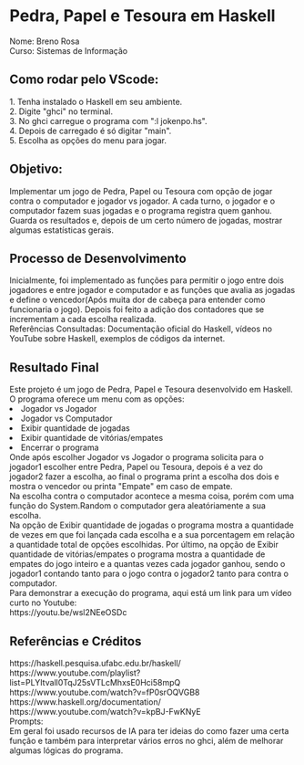 <h1>Pedra, Papel e Tesoura em Haskell</h1>

Nome: Breno Rosa</br>
Curso: Sistemas de Informação</br>

<h2>Como rodar pelo VScode:</h2>
1. Tenha instalado o Haskell em seu ambiente.</br>
2. Digite "ghci" no terminal.</br>
3. No ghci carregue o programa com ":l jokenpo.hs".</br>
4. Depois de carregado é só digitar "main".</br>
5. Escolha as opções do menu para jogar.</br>

<h2>Objetivo:</h2>
Implementar um jogo de Pedra, Papel ou Tesoura com opção de jogar contra o computador e jogador vs jogador. A cada turno, o jogador e o computador fazem suas jogadas e o programa registra quem ganhou. Guarda os resultados e, depois de um certo número de jogadas, mostrar algumas estatísticas gerais.</br>

<h2>Processo de Desenvolvimento</h2>
Inicialmente, foi implementado as funções para permitir o jogo entre dois jogadores e entre jogador e computador e as funções que avalia as jogadas e define o vencedor(Após muita dor de cabeça para entender como funcionaria o jogo). Depois foi feito a adição dos contadores que se incrementam a cada escolha realizada.</br>
Referências Consultadas: Documentação oficial do Haskell, vídeos no YouTube sobre Haskell, exemplos de códigos da internet.</br>

<h2>Resultado Final</h2>
Este projeto é um jogo de Pedra, Papel e Tesoura desenvolvido em Haskell. O programa oferece um menu com as opções:</br>
<li>Jogador vs Jogador</li>
<li>Jogador vs Computador</li>
<li>Exibir quantidade de jogadas</li>
<li>Exibir quantidade de vitórias/empates</li>
<li>Encerrar o programa</li>
Onde após escolher Jogador vs Jogador o programa solicita para o jogador1 escolher entre Pedra, Papel ou Tesoura, depois é a vez do jogador2 fazer a escolha, ao final o programa print a escolha dos dois e mostra o vencedor ou printa "Empate" em caso de empate.</br>
Na escolha contra o computador acontece a mesma coisa, porém com uma função do System.Random o computador gera aleatóriamente a sua escolha.</br>
Na opção de Exibir quantidade de jogadas o programa mostra a quantidade de vezes em que foi lançada cada escolha e a sua porcentagem em relação a quantidade total de opções escolhidas.</</br>
Por último, na opção de Exibir quantidade de vitórias/empates o programa mostra a quantidade de empates do jogo inteiro e a quantas vezes cada jogador ganhou, sendo o jogador1 contando tanto para o jogo contra o jogador2 tanto para contra o computador.</br>
Para demonstrar a execução do programa, aqui está um link para um vídeo curto no Youtube:</br>
https://youtu.be/wsl2NEeOSDc </br>

<h2>Referências e Créditos</h2>
https://haskell.pesquisa.ufabc.edu.br/haskell/</br>
https://www.youtube.com/playlist?list=PLYItvall0TqJ25sVTLcMhxsE0Hci58mpQ</br>
https://www.youtube.com/watch?v=fP0srOQVGB8</br>
https://www.haskell.org/documentation/</br>
https://www.youtube.com/watch?v=kpBJ-FwKNyE</br>
Prompts:</br>
Em geral foi usado recursos de IA para ter ideias do como fazer uma certa função e também para interpretar vários erros no ghci, além de melhorar algumas lógicas do programa.</br>
